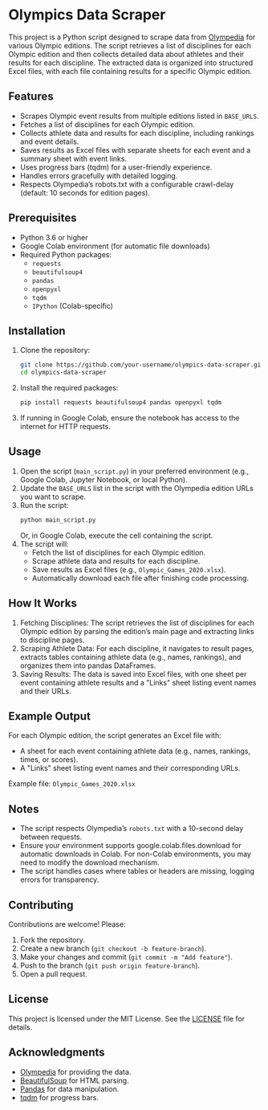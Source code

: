 

# Olympics Data Scraper

This project is a Python script designed to scrape data from [Olympedia](https://www.olympedia.org/) for various Olympic editions. The script retrieves a list of disciplines for each Olympic edition and then collects detailed data about athletes and their results for each discipline. The extracted data is organized into structured Excel files, with each file containing results for a specific Olympic edition.

## Features
- Scrapes Olympic event results from multiple editions listed in `BASE_URLS`.
- Fetches a list of disciplines for each Olympic edition.
- Collects athlete data and results for each discipline, including rankings and event details.
- Saves results as Excel files with separate sheets for each event and a summary sheet with event links.
- Uses progress bars (tqdm) for a user-friendly experience.
- Handles errors gracefully with detailed logging.
- Respects Olympedia’s robots.txt with a configurable crawl-delay (default: 10 seconds for edition pages).


## Prerequisites
- Python 3.6 or higher
- Google Colab environment (for automatic file downloads)
- Required Python packages:
  - `requests`
  - `beautifulsoup4`
  - `pandas`
  - `openpyxl`
  - `tqdm`
  - `IPython` (Colab-specific)

## Installation
1. Clone the repository:
   ```bash
   git clone https://github.com/your-username/olympics-data-scraper.git
   cd olympics-data-scraper
   ```
2. Install the required packages:
   ```bash
   pip install requests beautifulsoup4 pandas openpyxl tqdm
   ```
3. If running in Google Colab, ensure the notebook has access to the internet for HTTP requests.

## Usage
1. Open the script (`main_script.py`) in your preferred environment (e.g., Google Colab, Jupyter Notebook, or local Python).
2. Update the `BASE_URLS` list in the script with the Olympedia edition URLs you want to scrape.
3. Run the script:
   ```bash
   python main_script.py
   ```
   Or, in Google Colab, execute the cell containing the script.
4. The script will:
   - Fetch the list of disciplines for each Olympic edition.
   - Scrape athlete data and results for each discipline.
   - Save results as Excel files (e.g., `Olympic_Games_2020.xlsx`).
   - Automatically download each file after finishing code processing.

## How It Works
1. Fetching Disciplines: The script retrieves the list of disciplines for each Olympic edition by parsing the edition’s main page and extracting links to discipline pages.
2. Scraping Athlete Data: For each discipline, it navigates to result pages, extracts tables containing athlete data (e.g., names, rankings), and organizes them into pandas DataFrames.
3. Saving Results: The data is saved into Excel files, with one sheet per event containing athlete results and a "Links" sheet listing event names and their URLs.

## Example Output
For each Olympic edition, the script generates an Excel file with:
- A sheet for each event containing athlete data (e.g., names, rankings, times, or scores).
- A "Links" sheet listing event names and their corresponding URLs.

Example file: `Olympic_Games_2020.xlsx`

## Notes
- The script respects Olympedia’s `robots.txt` with a 10-second delay between requests.
- Ensure your environment supports google.colab.files.download for automatic downloads in Colab. For non-Colab environments, you may need to modify the download mechanism.
- The script handles cases where tables or headers are missing, logging errors for transparency.

## Contributing
Contributions are welcome! Please:
1. Fork the repository.
2. Create a new branch (`git checkout -b feature-branch`).
3. Make your changes and commit (`git commit -m "Add feature"`).
4. Push to the branch (`git push origin feature-branch`).
5. Open a pull request.

## License
This project is licensed under the MIT License. See the [LICENSE](LICENSE) file for details.

## Acknowledgments
- [Olympedia](https://www.olympedia.org/) for providing the data.
- [BeautifulSoup](https://www.crummy.com/software/BeautifulSoup/) for HTML parsing.
- [Pandas](https://pandas.pydata.org/) for data manipulation.
- [tqdm](https://tqdm.github.io/) for progress bars.

